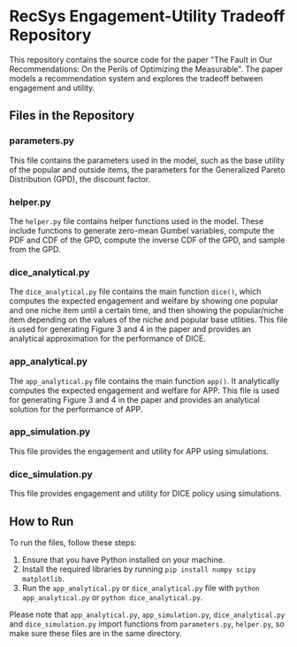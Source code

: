 # RecSys Engagement-Utility Tradeoff Repository

This repository contains the source code for the paper "The Fault in Our Recommendations: On the Perils of Optimizing the Measurable". The paper models a recommendation system and explores the tradeoff between engagement and utility.

## Files in the Repository

### parameters.py
This file contains the parameters used in the model, such as the base utility of the popular and outside items, the parameters for the Generalized Pareto Distribution (GPD), the discount factor.

### helper.py
The `helper.py` file contains helper functions used in the model. These include functions to generate zero-mean Gumbel variables, compute the PDF and CDF of the GPD, compute the inverse CDF of the GPD, and sample from the GPD.

### dice_analytical.py
The `dice_analytical.py` file contains the main function `dice()`, which computes the expected engagement and welfare by showing one popular and one niche item until a certain time, and then showing the popular/niche item depending on the values of the niche and popular base utlities. This file is used for generating Figure 3 and 4 in the paper and provides an analytical approximation for the performance of DICE.

### app_analytical.py
The `app_analytical.py` file contains the main function `app()`. It analytically computes the expected engagement and welfare for APP. This file is used for generating Figure 3 and 4 in the paper and provides an analytical solution for the performance of APP.

### app_simulation.py
This file provides the engagement and utility for APP using simulations.

### dice_simulation.py
This file provides engagement and utility for DICE policy using simulations.

## How to Run

To run the files, follow these steps:

1. Ensure that you have Python installed on your machine.
2. Install the required libraries by running `pip install numpy scipy matplotlib`.
3. Run the `app_analytical.py` or `dice_analytical.py` file with `python app_analytical.py` or `python dice_analytical.py`.

Please note that `app_analytical.py`, `app_simulation.py`, `dice_analytical.py` and  `dice_simulation.py` import functions from `parameters.py`, `helper.py`, so make sure these files are in the same directory.